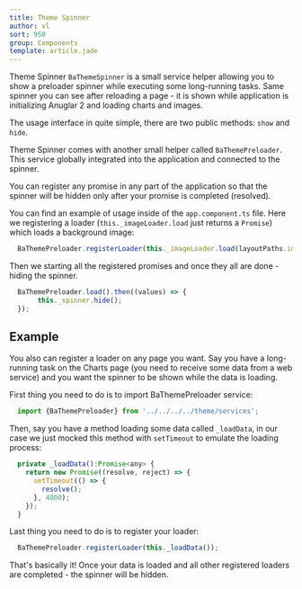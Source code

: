 ```yaml
---
title: Theme Spinner
author: vl
sort: 950
group: Components
template: article.jade
---
```


Theme Spinner `BaThemeSpinner` is a small service helper allowing you to show a preloader spinner while executing some long-running tasks.
Same spinner you can see after reloading a page - it is shown while application is initializing Anuglar 2 and loading charts and images.
 
The usage interface in quite simple, there are two public methods: `show` and `hide`.

Theme Spinner comes with another small helper called `BaThemePreloader`. 
This service globally integrated into the application and connected to the spinner.

You can register any promise in any part of the application so that the spinner will be hidden only after your promise is completed (resolved).

You can find an example of usage inside of the `app.component.ts` file.
Here we registering a loader (`this._imageLoader.load` just returns a `Promise`) which loads a background image:
```javascript
  BaThemePreloader.registerLoader(this._imageLoader.load(layoutPaths.images.root + 'blur-bg-mobile.jpg'));
```

Then we starting all the registered promises and once they all are done - hiding the spinner.
```javascript
  BaThemePreloader.load().then((values) => {
       this._spinner.hide();
  });
```

## Example
You also can register a loader on any page you want.
Say you have a long-running task on the Charts page (you need to receive some data from a web service) and you want the spinner to be shown while the data is loading.

First thing you need to do is to import BaThemePreloader service:

```javascript
  import {BaThemePreloader} from '../../../../theme/services';
```

Then, say you have a method loading some data called `_loadData`, in our case we just mocked this method with `setTimeout` to emulate the loading process:
```javascript
  private _loadData():Promise<any> {
    return new Promise((resolve, reject) => {
      setTimeout(() => {
        resolve();
      }, 4000);
    });
  }
```

Last thing you need to do is to register your loader:

```javascript
  BaThemePreloader.registerLoader(this._loadData());
```

That's basically it! Once your data is loaded and all other registered loaders are completed - the spinner will be hidden.